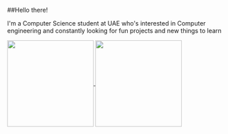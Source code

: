 ##Hello there!

I'm a Computer Science student at UAE who's interested in Computer engineering and constantly looking for fun projects and new things to learn

<a href="https://github.com/TH-O-R">
    <img height=200 align="center" src="https://github-readme-stats-theta-three-60.vercel.app/api?username=TH-O-R&show_icons=true&rank_icon=github" />
</a>
<a href="https://github.com/TH-O-R">
    <img height=200 align="center" src="https://github-readme-stats-theta-three-60.vercel.app/api/top-langs?username=TH-O-R&layout=compact&lang_count=8&card_width=320" />
</a>
